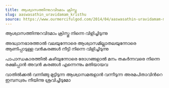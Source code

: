 ```yaml
---
title: ആശ്വാസത്തിന്നുറവിടമാം ക്രിസ്തു
slug: aaswasathin_uravidamam_kristhu
source: https://www.ourmercifulgod.com/2014/04/aaswasathin-uravidamam-malayalam-lyrics.html
---
```


ആശ്വാസത്തിന്നുറവിടമാം ക്രിസ്തു
നിന്നെ വിളിച്ചിടുന്നു

അദ്ധ്വാനഭാരത്താല്‍ വലയുന്നോരെ
ആശ്വാസമില്ലാതലയുന്നോരെ
ആണിപ്പാടുള്ള വന്‍കരങ്ങള്‍ നീട്ടി
നിന്നെ വിളിച്ചിടുന്നു

പാപാന്ധകാരത്തില്‍ കഴിയുന്നോരെ
രോഗങ്ങളാല്‍ മനം തകര്‍ന്നവരെ
നിന്നെ രക്ഷിപ്പാന്‍ അവന്‍ കരങ്ങള്‍
എന്നെന്നും മതിയായവ

വാതില്‍ക്കല്‍ വന്നിങ്ങു മുട്ടിടുന്ന
ആശ്വാസമരുളാന്‍ വന്നീടുന്ന
അരമപിതാവിന്‍റെ ഇമ്പസ്വരം
നീയിന്നു ശ്രവിച്ചീടുമോ
